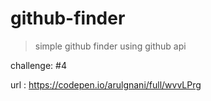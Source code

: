 # github-finder

> simple github finder using github api
  
challenge: #4

url : https://codepen.io/arulgnani/full/wvvLPrg
